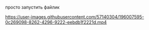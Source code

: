 просто запустить файлик


https://user-images.githubusercontent.com/57140304/196007595-0c269098-8262-4296-9222-eebdb1f2221d.mp4

